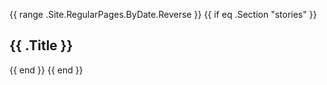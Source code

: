 {{ range .Site.RegularPages.ByDate.Reverse }}
  {{ if eq .Section "stories" }}
    <h2>{{ .Title }}</h2>
  {{ end }}
{{ end }}

